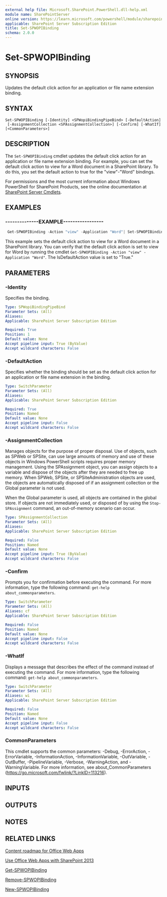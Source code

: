 ```yaml
---
external help file: Microsoft.SharePoint.PowerShell.dll-help.xml
module name: SharePointServer
online version: https://learn.microsoft.com/powershell/module/sharepoint-server/set-spwopibinding
applicable: SharePoint Server Subscription Edition
title: Set-SPWOPIBinding
schema: 2.0.0
---
```


# Set-SPWOPIBinding

## SYNOPSIS
Updates the default click action for an application or file name extension binding.


## SYNTAX

```
Set-SPWOPIBinding [-Identity] <SPWopiBindingPipeBind> [-DefaultAction]
 [-AssignmentCollection <SPAssignmentCollection>] [-Confirm] [-WhatIf] [<CommonParameters>]
```

## DESCRIPTION
The `Set-SPWOPIBinding` cmdlet updates the default click action for an application or file name extension binding.
For example, you can set the default click action to view for a Word document in a SharePoint library.
To do this, you set the default action to true for the "view"-"Word" bindings.

For permissions and the most current information about Windows PowerShell for SharePoint Products, see the online documentation at [SharePoint Server Cmdlets](https://learn.microsoft.com/powershell/sharepoint/sharepoint-server/sharepoint-server-cmdlets).


## EXAMPLES

### --------------EXAMPLE-----------------
```powershell
 Get-SPWOPIBinding -Action "view" -Application "Word"| Set-SPWOPIBinding -DefaultAction:$true
```

This example sets the default click action to view for a Word document in a SharePoint library.
You can verify that the default click action is set to view for Word by running the cmdlet `Get-SPWOPIBinding -Action "view" -Application "Word"`.
The IsDefaultAction value is set to "True."


## PARAMETERS

### -Identity
Specifies the binding.

```yaml
Type: SPWopiBindingPipeBind
Parameter Sets: (All)
Aliases: 
Applicable: SharePoint Server Subscription Edition

Required: True
Position: 1
Default value: None
Accept pipeline input: True (ByValue)
Accept wildcard characters: False
```

### -DefaultAction
Specifies whether the binding should be set as the default click action for an application or file name extension in the binding.

```yaml
Type: SwitchParameter
Parameter Sets: (All)
Aliases: 
Applicable: SharePoint Server Subscription Edition

Required: True
Position: Named
Default value: None
Accept pipeline input: False
Accept wildcard characters: False
```

### -AssignmentCollection
Manages objects for the purpose of proper disposal.
Use of objects, such as SPWeb or SPSite, can use large amounts of memory and use of these objects in Windows PowerShell scripts requires proper memory management.
Using the SPAssignment object, you can assign objects to a variable and dispose of the objects after they are needed to free up memory.
When SPWeb, SPSite, or SPSiteAdministration objects are used, the objects are automatically disposed of if an assignment collection or the Global parameter is not used.

When the Global parameter is used, all objects are contained in the global store.
If objects are not immediately used, or disposed of by using the `Stop-SPAssignment` command, an out-of-memory scenario can occur.

```yaml
Type: SPAssignmentCollection
Parameter Sets: (All)
Aliases: 
Applicable: SharePoint Server Subscription Edition

Required: False
Position: Named
Default value: None
Accept pipeline input: True (ByValue)
Accept wildcard characters: False
```

### -Confirm
Prompts you for confirmation before executing the command.
For more information, type the following command: `get-help about_commonparameters`.

```yaml
Type: SwitchParameter
Parameter Sets: (All)
Aliases: cf
Applicable: SharePoint Server Subscription Edition

Required: False
Position: Named
Default value: None
Accept pipeline input: False
Accept wildcard characters: False
```

### -WhatIf
Displays a message that describes the effect of the command instead of executing the command.
For more information, type the following command: `get-help about_commonparameters`.

```yaml
Type: SwitchParameter
Parameter Sets: (All)
Aliases: wi
Applicable: SharePoint Server Subscription Edition

Required: False
Position: Named
Default value: None
Accept pipeline input: False
Accept wildcard characters: False
```

### CommonParameters
This cmdlet supports the common parameters: -Debug, -ErrorAction, -ErrorVariable, -InformationAction, -InformationVariable, -OutVariable, -OutBuffer, -PipelineVariable, -Verbose, -WarningAction, and -WarningVariable. For more information, see about_CommonParameters (https://go.microsoft.com/fwlink/?LinkID=113216).

## INPUTS

## OUTPUTS

## NOTES

## RELATED LINKS

[Content roadmap for Office Web Apps]()

[Use Office Web Apps with SharePoint 2013]()

[Get-SPWOPIBinding](Get-SPWOPIBinding.md)

[Remove-SPWOPIBinding](Remove-SPWOPIBinding.md)

[New-SPWOPIBinding](New-SPWOPIBinding.md)
